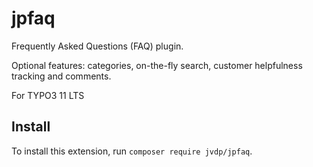 # jpfaq
Frequently Asked Questions (FAQ) plugin. 

Optional features: categories, on-the-fly search, customer helpfulness tracking and comments.

For TYPO3 11 LTS

## Install

To install this extension, run `composer require jvdp/jpfaq`.
